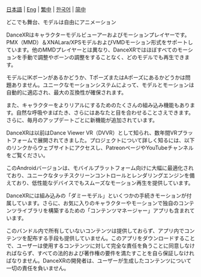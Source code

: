 [日本語](/jp/dancexr/listing/googleplay) | [Eng](/dancexr/listing/googleplay) | [繁中](/tw/dancexr/listing/googleplay) | [한국어](/kr/dancexr/listing/googleplay) | [简中](/zh/dancexr/listing/googleplay)

どこでも舞台、モデルは自由にアニメーション

DanceXRはキャラクターモデルビューアーおよびモーションプレイヤーです。PMX（MMD）＆XNALara/XPSモデルおよびVMDモーション形式をサポートしています。他のMMDプレイヤーとは異なり、DanceXRではほぼすべてのモーションを手動で調整やボーンの調整をすることなく、どのモデルでも再生できます。

モデルにIKボーンがあるかどうか、TポーズまたはAポーズにあるかどうかは問題ありません。ユニークなモーションシステムによって、モデルとモーションは自動的に適応され、最大の互換性が確保されます。

また、キャラクターをよりリアルにするためのたくさんの組み込み機能もあります。自然な呼吸やまばたき、さらにはあなたと目を合わせることさえできます。さらに、毎月のアップデートごとに新機能が追加されています。

DanceXRは以前はDance Viewer VR（DVVR）として知られ、数年間VRプラットフォームで展開されてきました。プロジェクトについて詳しく知るには、以下のリンクからウェブサイトにアクセスし、PatreonページやYouTubeチャンネルをご覧ください。

このAndroidバージョンは、モバイルプラットフォーム向けに大幅に最適化されており、ユニークなタッチスクリーンコントロールとレンダリングエンジンを備えており、低性能なデバイスでもスムーズなモーション再生を提供しています。

DanceXRには組み込みの「ダミーモデル」といくつかの手続きモーションが付属しています。さらに、お気に入りのキャラクターやモーションで独自のコンテンツライブラリを構築するための「コンテンツマネージャー」アプリも含まれています。

このバンドル内で所有していないコンテンツは提供しておらず、アプリ内でコンテンツを配布する手段も提供していません。このアプリをダウンロードすることで、ユーザーは使用するコンテンツに対して完全な責任を負うことに同意しなければならず、すべての法的および著作権の要件を満たすことを自ら保証しなければなりません。DanceXRの開発者は、ユーザーが生成したコンテンツについて一切の責任を負いません。